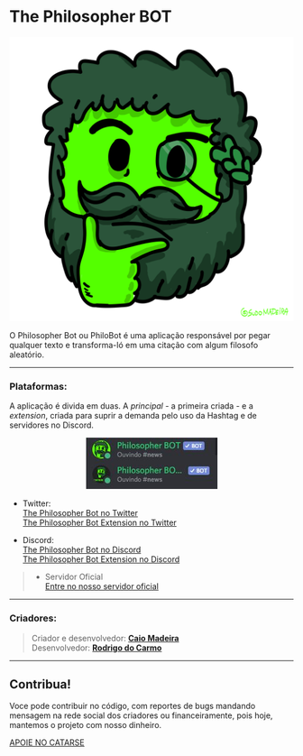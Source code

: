 # The Philosopher BOT


<p align="center">
  <img src="https://github.com/CaioMadeira/The-Philosopher-BOT/blob/master/Templates/Assets/logo_emoji_transparente.png" alt="Sublime's custom image"/>
</p>

O Philosopher Bot ou PhiloBot é uma aplicação responsável por pegar qualquer texto e transforma-ló em uma citação com algum filosofo aleatório.

---

### Plataformas:

A aplicação é divida em duas. A *principal* - a primeira criada - e a *extension*, criada para suprir
a demanda pelo uso da Hashtag e de servidores no Discord. 

<p align="center">
  <img src="https://github.com/CaioMadeira/The-Philosopher-BOT/blob/master/Templates/Assets/printone.JPG" alt="Sublime's custom image"/>
</p>

- Twitter:   
[The Philosopher Bot no Twitter](twitter.com/bot_philosopher)  
    [The Philosopher Bot Extension no Twitter](twitter.com/philo_extension)  
  

- Discord:   
[The Philosopher Bot no Discord](https://discord.com/api/oauth2/authorize?client_id=713284813582368850&permissions=0&scope=bot)  
    [The Philosopher Bot Extension no Discord](https://discord.com/api/oauth2/authorize?client_id=769859997139599380&permissions=0&scope=bot)   


>- Servidor Oficial  
> [Entre no nosso servidor oficial](https://discord.gg/hwfs8ctARP)
---
### Criadores:

> Criador e desenvolvedor: [**Caio Madeira**](https://www.linkedin.com/in/caio-madeira/)  
> Desenvolvedor: [**Rodrigo do Carmo**](https://www.linkedin.com/in/rodrigo-carmo-7086a9b7/)



---

## Contribua!

Voce pode contribuir no código, com reportes de bugs mandando mensagem
na rede social dos criadores ou financeiramente, pois hoje, mantemos o projeto
com nosso dinheiro.  

[APOIE NO CATARSE](https://www.catarse.me/pt/users/1553389)  